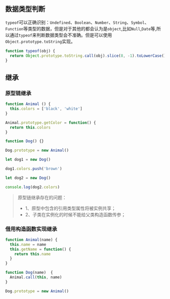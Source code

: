 ## 数据类型判断
`typeof`可以正确识别：`Undefined`、`Boolean`、`Number`、`String`、`Symbol`、`Function`等类型的数据，但是对于其他的都会认为是`object`,比如`Null`,`Date`等,所以通过`typeof`来判断数据类型会不准确。但是可以使用`Object.prototype.toString`实现。

```js
function typeof(obj) {
  return Object.prototype.toString.call(obj).slice(8, -1).toLowerCase()
}
```

## 继承

### 原型链继承

```js
function Animal () {
  this.colors = ['black', 'white']
}

Animal.prototype.getColor = function() {
  return this.colors
}

function Dog() {}

Dog.prototype = new Animal()

let dog1 = new Dog()

dog1.colors.push('brown')

let dog2 = new Dog()

console.log(dog2.colors)
```

> 原型链继承存在的问题：
> * 1、原型中包含的引用类型属性将被实例共享；
> * 2、子类在实例化的时候不能给父类构造函数传参；

### 借用构造函数实现继承
```js
function Animal(name) {
  this.name = name 
  this.getName = function() {
    return this.name
  }
}

function Dog(name)  {
  Animal.call(this, name)
}

Dog.prototype = new Animal()
```
